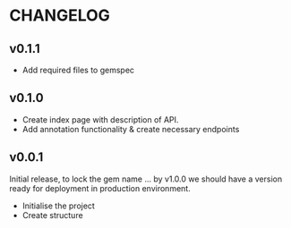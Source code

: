 CHANGELOG
=========

v0.1.1
------

* Add required files to gemspec


v0.1.0
------

* Create index page with description of API.
* Add annotation functionality & create necessary endpoints


v0.0.1
------

Initial release, to lock the gem name ... by v1.0.0 we should have a version
ready for deployment in production environment.

* Initialise the project
* Create structure

